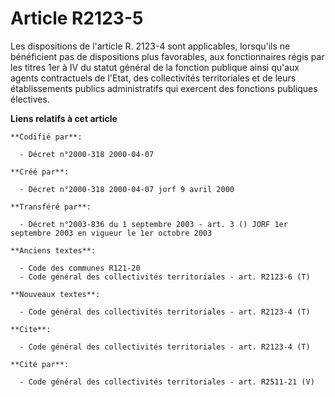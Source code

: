 # Article R2123-5

Les dispositions de l'article R. 2123-4 sont applicables, lorsqu'ils ne bénéficient pas de dispositions plus favorables, aux
fonctionnaires régis par les titres 1er à IV du statut général de la fonction publique ainsi qu'aux agents contractuels de
l'Etat, des collectivités territoriales et de leurs établissements publics administratifs qui exercent des fonctions
publiques électives.

**Liens relatifs à cet article**

	**Codifié par**:

	  - Décret n°2000-318 2000-04-07

	**Créé par**:

	  - Décret n°2000-318 2000-04-07 jorf 9 avril 2000

	**Transféré par**:

	  - Décret n°2003-836 du 1 septembre 2003 - art. 3 () JORF 1er septembre 2003 en vigueur le 1er octobre 2003

	**Anciens textes**:

	  - Code des communes R121-20
	  - Code général des collectivités territoriales - art. R2123-6 (T)

	**Nouveaux textes**:

	  - Code général des collectivités territoriales - art. R2123-4 (T)

	**Cite**:

	  - Code général des collectivités territoriales - art. R2123-4 (T)

	**Cité par**:

	  - Code général des collectivités territoriales - art. R2511-21 (V)
